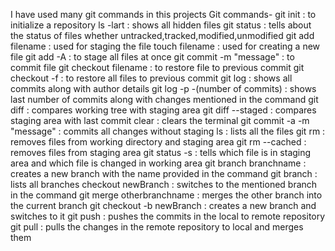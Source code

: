 I have used many git commands in this projects
Git commands-
git init : to initialize a repository
ls -lart  : shows all hidden files
git status  : tells about the status of files whether untracked,tracked,modified,unmodified
git add filename  : used for staging the file
touch filename  :  used for creating a new file
git add -A  :  to stage all files at once
git commit -m "message"  : to commit file
git checkout filename :  to restore file to previous commit
git checkout -f :  to restore all files to previous commit
git log : shows all commits along with author details
git log -p -(number of commits)  :  shows last number of commits along with changes mentioned in the command
git diff  :  compares working tree with staging area
git diff --staged  :  compares staging area with last commit
clear  :  clears the terminal
git commit -a -m "message"  :  commits all changes without staging
ls  :  lists all the files
git rm  : removes files from working directory and staging area
git rm --cached  :  removes files from staging area
git status -s : tells which file is in staging area and which file is changed in working area
git branch branchname  :  creates a new branch with the name provided in the command
git branch  :  lists all branches
checkout newBranch  : switches to the mentioned branch in the command
git merge otherbranchname  :  merges the other branch into the current branch
git checkout -b newBranch  : creates a new branch and switches to it
git push : pushes the commits in the local to remote repository
git pull : pulls the changes in the remote repository to local and merges them
